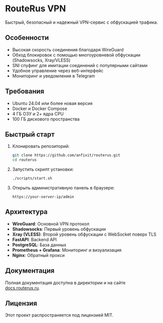 # RouteRus VPN

Быстрый, безопасный и надежный VPN-сервис с обфускацией трафика.

## Особенности

- Высокая скорость соединения благодаря WireGuard
- Обход блокировок с помощью многоуровневой обфускации (Shadowsocks, Xray/VLESS)
- SNI спуфинг для имитации соединений с популярными сайтами
- Удобное управление через веб-интерфейс
- Мониторинг и уведомления в Telegram

## Требования

- Ubuntu 24.04 или более новая версия
- Docker и Docker Compose
- 4 ГБ ОЗУ и 2+ ядра CPU
- 100 ГБ дискового пространства

## Быстрый старт

1. Клонировать репозиторий:
   ```bash
   git clone https://github.com/anfixit/routerus.git
   cd routerus
   ```

2. Запустить скрипт установки:
   ```bash
   ./scripts/start.sh
   ```

3. Открыть административную панель в браузере:
   ```
   https://your-server-ip/admin
   ```

## Архитектура

- **WireGuard**: Основной VPN протокол
- **Shadowsocks**: Первый уровень обфускации
- **Xray (VLESS)**: Второй уровень обфускации с WebSocket поверх TLS
- **FastAPI**: Backend API
- **PostgreSQL**: База данных
- **Prometheus + Grafana**: Мониторинг и визуализация
- **Nginx**: Обратный прокси

## Документация

Полная документация доступна в директории  и на сайте [docs.routerus.ru](https://docs.routerus.ru).

## Лицензия

Этот проект распространяется под лицензией MIT.
